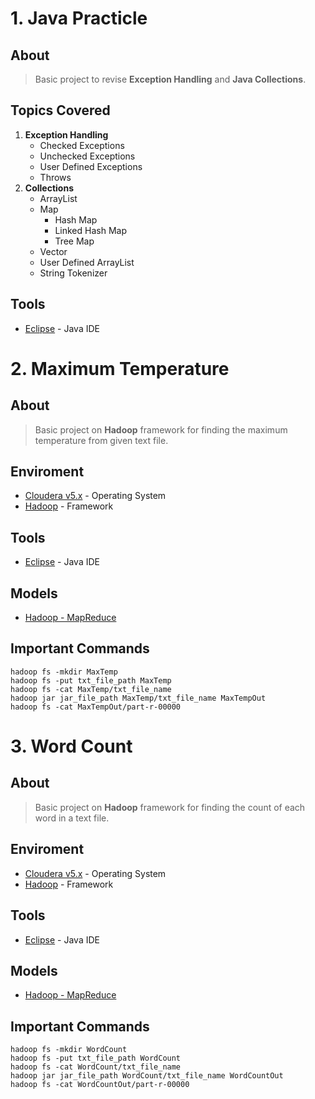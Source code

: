 # 1. Java Practicle
## About
> Basic project to revise **Exception Handling** and **Java Collections**.

## Topics Covered
1. **Exception Handling**
    - Checked Exceptions
    - Unchecked Exceptions
    - User Defined Exceptions
    - Throws
2. **Collections**
    - ArrayList
    - Map
      - Hash Map
      - Linked Hash Map
      - Tree Map
    - Vector
    - User Defined ArrayList
    - String Tokenizer
      
## Tools
- [Eclipse](https://www.eclipse.org/) - Java IDE



# 2. Maximum Temperature
## About
> Basic project on **Hadoop** framework for finding the maximum temperature from given text file.

## Enviroment
- [Cloudera v5.x](https://www.cloudera.com/) - Operating System 
- [Hadoop](https://hadoop.apache.org/) - Framework

## Tools
- [Eclipse](https://www.eclipse.org/) - Java IDE

## Models
- [Hadoop - MapReduce](https://www.tutorialspoint.com/hadoop/hadoop_mapreduce.htm)

## Important Commands
```
hadoop fs -mkdir MaxTemp
hadoop fs -put txt_file_path MaxTemp
hadoop fs -cat MaxTemp/txt_file_name
hadoop jar jar_file_path MaxTemp/txt_file_name MaxTempOut
hadoop fs -cat MaxTempOut/part-r-00000
```


# 3. Word Count
## About
> Basic project on **Hadoop** framework for finding the count of each word in a text file.

## Enviroment
- [Cloudera v5.x](https://www.cloudera.com/) - Operating System 
- [Hadoop](https://hadoop.apache.org/) - Framework

## Tools
- [Eclipse](https://www.eclipse.org/) - Java IDE

## Models
- [Hadoop - MapReduce](https://www.tutorialspoint.com/hadoop/hadoop_mapreduce.htm)

## Important Commands
```
hadoop fs -mkdir WordCount
hadoop fs -put txt_file_path WordCount
hadoop fs -cat WordCount/txt_file_name
hadoop jar jar_file_path WordCount/txt_file_name WordCountOut
hadoop fs -cat WordCountOut/part-r-00000
```
